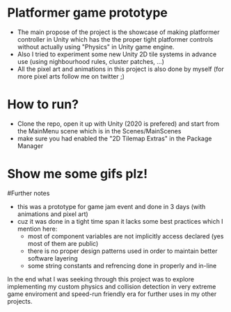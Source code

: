 # Platformer game prototype
- The main propose of the project is the showcase of making platformer controller in Unity which has the the proper tight platformer controls without actually using "Physics" in Unity game engine.
- Also I tried to experiment some new Unity 2D tile systems in advance use (using nighbourhood rules, cluster patches, ...)
- All the pixel art and animations in this project is also done by myself (for more pixel arts follow me on twitter ;)
# How to run?
- Clone the repo, open it up with Unity (2020 is prefered) and start from the MainMenu scene which is in the Scenes/MainScenes
- make sure you had enabled the "2D Tilemap Extras" in the Package Manager
# Show me some gifs plz!


#Further notes
- this was a prototype for game jam event and done in 3 days (with animations and pixel art)
- cuz it was done in a tight time span it lacks some best practices which I mention here:
  - most of component variables are not implicitly access declared (yes most of them are public)
  - there is no proper design patterns used in order to maintain better software layering
  - some string constants and refrencing done in properly and in-line

In the end what I was seeking through this project was to explore implementing my custom physics and collision detection in very extreme game enviroment and speed-run friendly era for further uses in my other projects.

